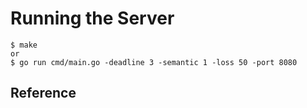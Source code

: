 # Running the Server
```
$ make
or
$ go run cmd/main.go -deadline 3 -semantic 1 -loss 50 -port 8080
```

## Reference
[]()